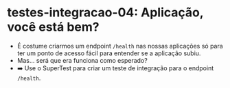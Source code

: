 # testes-integracao-04: Aplicação, você está bem?

- É costume criarmos um endpoint `/health` nas nossas aplicações só para ter um ponto de acesso fácil para entender se a aplicação subiu.
- Mas… será que era funciona como esperado?
- ➡️ Use o SuperTest para criar um teste de integração para o endpoint `/health`.